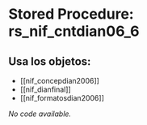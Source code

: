 # Stored Procedure: rs_nif_cntdian06_6

## Usa los objetos:
- [[nif_concepdian2006]]
- [[nif_dianfinal]]
- [[nif_formatosdian2006]]

*No code available.*
